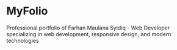 # MyFolio
Professional portfolio of Farhan Maulana Syidiq - Web Developer specializing in web development, responsive design, and modern technologies

